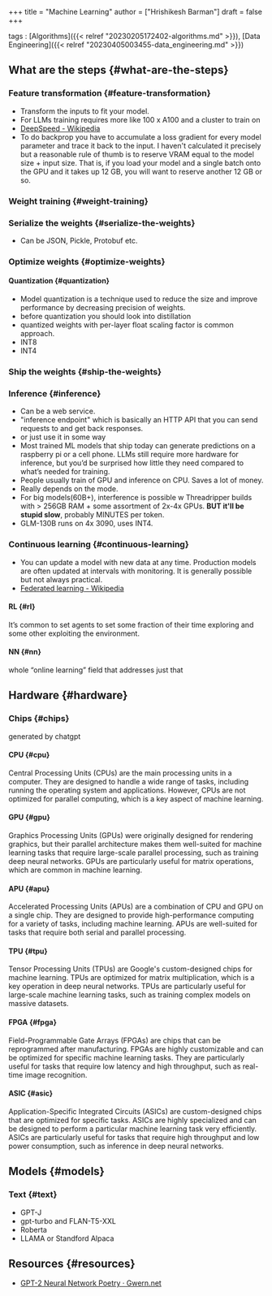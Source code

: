 +++
title = "Machine Learning"
author = ["Hrishikesh Barman"]
draft = false
+++

tags
: [Algorithms]({{< relref "20230205172402-algorithms.md" >}}), [Data Engineering]({{< relref "20230405003455-data_engineering.md" >}})


## What are the steps {#what-are-the-steps}


### Feature transformation {#feature-transformation}

-   Transform the inputs to fit your model.
-   For LLMs training requires more like 100 x A100 and a cluster to train on
-   [DeepSpeed - Wikipedia](https://en.wikipedia.org/wiki/DeepSpeed)
-   To do backprop you have to accumulate a loss gradient for every model parameter and trace it back to the input. I haven't calculated it precisely but a reasonable rule of thumb is to reserve VRAM equal to the model size + input size. That is, if you load your model and a single batch onto the GPU and it takes up 12 GB, you will want to reserve another 12 GB or so.


### Weight training {#weight-training}


### Serialize the weights {#serialize-the-weights}

-   Can be JSON, Pickle, Protobuf etc.


### Optimize weights {#optimize-weights}


#### Quantization {#quantization}

-   Model quantization is a technique used to reduce the size and improve performance by decreasing precision of weights.
-   before quantization you should look into distillation
-   quantized weights with per-layer float scaling factor is common approach.
-   INT8
-   INT4


### Ship the weights {#ship-the-weights}


### Inference {#inference}

-   Can be a web service.
-   "inference endpoint" which is basically an HTTP API that you can send requests to and get back responses.
-   or just use it in some way
-   Most trained ML models that ship today can generate predictions on a raspberry pi or a cell phone. LLMs still require more hardware for inference, but you’d be surprised how little they need compared to what’s needed for training.
-   People usually train of GPU and inference on CPU. Saves a lot of money.
-   Really depends on the mode.
-   For big models(60B+), interference is possible w Threadripper builds with &gt; 256GB RAM + some assortment of 2x-4x GPUs. **BUT it'll be stupid slow**, probably MINUTES per token.
-   GLM-130B runs on 4x 3090, uses INT4.


### Continuous learning {#continuous-learning}

-   You can update a model with new data at any time. Production models are often updated at intervals with monitoring. It is generally possible but not always practical.
-   [Federated learning - Wikipedia](https://en.m.wikipedia.org/wiki/Federated_learning)


#### RL {#rl}

It’s common to set agents to set some fraction of their time exploring and some other exploiting the environment.


#### NN {#nn}

whole “online learning” field that addresses just that


## Hardware {#hardware}


### Chips {#chips}

generated by chatgpt


#### CPU {#cpu}

Central Processing Units (CPUs) are the main processing units in a computer. They are designed to handle a wide range of tasks, including running the operating system and applications. However, CPUs are not optimized for parallel computing, which is a key aspect of machine learning.


#### GPU {#gpu}

Graphics Processing Units (GPUs) were originally designed for rendering graphics, but their parallel architecture makes them well-suited for machine learning tasks that require large-scale parallel processing, such as training deep neural networks. GPUs are particularly useful for matrix operations, which are common in machine learning.


#### APU {#apu}

Accelerated Processing Units (APUs) are a combination of CPU and GPU on a single chip. They are designed to provide high-performance computing for a variety of tasks, including machine learning. APUs are well-suited for tasks that require both serial and parallel processing.


#### TPU {#tpu}

Tensor Processing Units (TPUs) are Google's custom-designed chips for machine learning. TPUs are optimized for matrix multiplication, which is a key operation in deep neural networks. TPUs are particularly useful for large-scale machine learning tasks, such as training complex models on massive datasets.


#### FPGA {#fpga}

Field-Programmable Gate Arrays (FPGAs) are chips that can be reprogrammed after manufacturing. FPGAs are highly customizable and can be optimized for specific machine learning tasks. They are particularly useful for tasks that require low latency and high throughput, such as real-time image recognition.


#### ASIC {#asic}

Application-Specific Integrated Circuits (ASICs) are custom-designed chips that are optimized for specific tasks. ASICs are highly specialized and can be designed to perform a particular machine learning task very efficiently. ASICs are particularly useful for tasks that require high throughput and low power consumption, such as inference in deep neural networks.


## Models {#models}


### Text {#text}

-   GPT-J
-   gpt-turbo and FLAN-T5-XXL
-   Roberta
-   LLAMA or Standford Alpaca


## Resources {#resources}

-   [GPT-2 Neural Network Poetry · Gwern.net](https://gwern.net/gpt-2#fn3)
